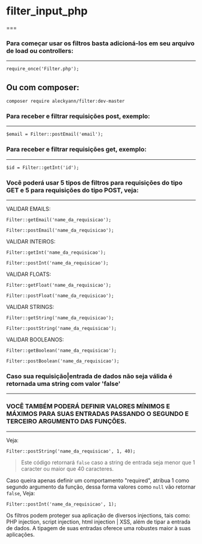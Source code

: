 # filter_input_php
===

### Para começar usar os filtros basta adicioná-los em seu arquivo de load ou controllers:
---
```
require_once('Filter.php');
```
## Ou com composer:
```
composer require aleckyann/filter:dev-master
```

### Para receber e filtrar requisições post, exemplo:
---
```
$email = Filter::postEmail('email');
```

### Para receber e filtrar requisições get, exemplo:
---
```
$id = Filter::getInt('id');
```

### Você poderá usar 5 tipos de filtros para requisições do tipo GET e 5 para requisições do tipo POST, veja:
---

VALIDAR EMAILS:
```     
Filter::getEmail('name_da_requisicao');

Filter::postEmail('name_da_requisicao');
```

VALIDAR INTEIROS:
```  
Filter::getInt('name_da_requisicao');

Filter::postInt('name_da_requisicao');
```

VALIDAR FLOATS:
```     
Filter::getFloat('name_da_requisicao');

Filter::postFloat('name_da_requisicao');
```

VALIDAR STRINGS:
```   
Filter::getString('name_da_requisicao');

Filter::postString('name_da_requisicao');
```

VALIDAR BOOLEANOS:
```
Filter::getBoolean('name_da_requisicao');

Filter::postBoolean('name_da_requisicao');
```

### Caso sua requisição|entrada de dados não seja válida é retornada uma string com valor 'false'

---

### VOCÊ TAMBÉM PODERÁ DEFINIR VALORES MÍNIMOS E MÁXIMOS PARA SUAS ENTRADAS PASSANDO O SEGUNDO E TERCEIRO ARGUMENTO DAS FUNÇÕES.
---
Veja:
```
Filter::postString('name_da_requisicao', 1, 40);
```
>Este código retornará `false` caso a string de entrada seja menor que 1 caracter ou maior que 40 caracteres.

Caso queira apenas definir um comportamento "required", atribua 1 como segundo argumento da função, dessa forma valores como `null` vão retornar `false`, Veja:
```
Filter::postInt('name_da_requisicao', 1);
```

Os filtros podem proteger sua aplicação de diversos injections, tais como: PHP injection, script injection, html injection |  XSS, além de tipar a entrada de dados.
A tipagem de suas entradas oferece uma robustes maior à suas aplicações.

